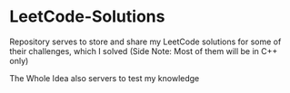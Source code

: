 # LeetCode-Solutions
Repository serves to store and share my LeetCode solutions for some of their challenges, which I solved (Side Note: Most of them will be in C++ only)

The Whole Idea also servers to test my knowledge
